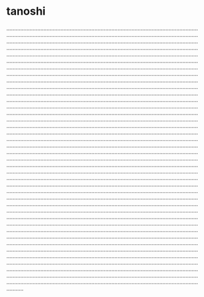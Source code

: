 # tanoshi

...........................................................................................................................................................................................................................................................................................................................................................................................................................................................................................................................................................................................................................................................................................................................................................................................................................................................................................................................................................................................................................................................................................................................................................................................................................................................................................................................................................................................................................................................................................................................................................................................................................................................................................................................................................................................................................................................................................................................................................................................................................................................................................................................................................................................................................................................................................................................................................................................................................................................................................................................................................................................................................................................................................................................................................................................................................................................................................................................................................................................................................................................................................................................................................................................................................................................................................................................................................................................................................................................................................................................................................................................................................................................................................................................................................................................................................................................................................................................................................................................................................................................................................................................................................................................................................................................................................................................................................................................................................................................................................................................................................................................................................................................................................................................................................................................................................................................................................................................................................................................................................................................................................................................................................................